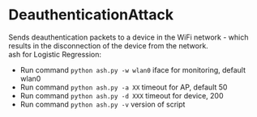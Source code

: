 # DeauthenticationAttack
Sends deauthentication packets to a device in the WiFi network - which results in the disconnection of the device from the network.
<br/>
ash for Logistic Regression:

  * Run command `python ash.py -w wlan0`  iface for monitoring, default wlan0
  * Run command `python ash.py -a XX`     timeout for AP, default 50
  * Run command `python ash.py -d XXX`    timeout for device, 200
  * Run command `python ash.py -v`        version of script
  <br/>
